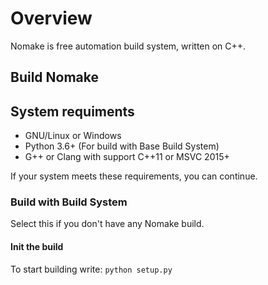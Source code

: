 # Overview

Nomake is free automation build system, written on C++.

## Build Nomake

## System requiments

- GNU/Linux or Windows
- Python 3.6+ (For build with Base Build System)
- G++ or Clang with support C++11 or MSVC 2015+

If your system meets these requirements, you can continue.

### Build with Build System

Select this if you don't have any Nomake build.

#### Init the build

To start building write:
`python setup.py`